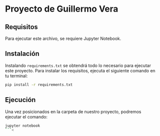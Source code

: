 # Proyecto de Guillermo Vera

## Requisitos

Para ejecutar este archivo, se requiere Jupyter Notebook.

## Instalación

Instalando `requirements.txt` se obtendrá todo lo necesario para ejecutar este proyecto. Para instalar los requisitos, ejecuta el siguiente comando en tu terminal:

```bash
pip install -r requirements.txt
```

## Ejecución

Una vez posicionados en la carpeta de nuestro proyecto, podremos ejecutar el comando:

```bash
jupyter notebook
```<
